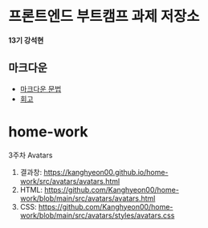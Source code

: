 # 프론트엔드 부트캠프 과제 저장소

**13기 강석현**

## 마크다운

- [마크다운 문법](./src/md/markdown.md)
- [회고](./src/md/retrospect.md)
# home-work
3주차 Avatars
1. 결과창: https://kanghyeon00.github.io/home-work/src/avatars/avatars.html
2. HTML: https://github.com/Kanghyeon00/home-work/blob/main/src/avatars/avatars.html
3. CSS: https://github.com/Kanghyeon00/home-work/blob/main/src/avatars/styles/avatars.css
